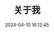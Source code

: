---
title: 关于我
date: 2024-04-10 16:12:45
aside: false
top_img: false
comments: false
type: "about"
---